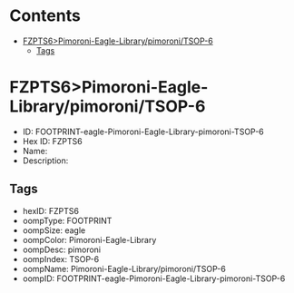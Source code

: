 



Contents
========

* [FZPTS6>Pimoroni-Eagle-Library/pimoroni/TSOP-6](#fzpts6pimoroni-eagle-librarypimoronitsop-6)
	* [Tags](#tags)

# FZPTS6>Pimoroni-Eagle-Library/pimoroni/TSOP-6

- ID: FOOTPRINT-eagle-Pimoroni-Eagle-Library-pimoroni-TSOP-6
- Hex ID: FZPTS6
- Name: 
- Description: 

## Tags

- hexID: FZPTS6
- oompType: FOOTPRINT
- oompSize: eagle
- oompColor: Pimoroni-Eagle-Library
- oompDesc: pimoroni
- oompIndex: TSOP-6
- oompName: Pimoroni-Eagle-Library/pimoroni/TSOP-6
- oompID: FOOTPRINT-eagle-Pimoroni-Eagle-Library-pimoroni-TSOP-6
